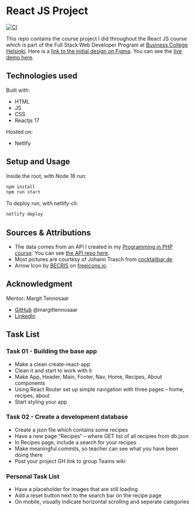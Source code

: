 # React JS Project

[![CI](https://github.com/laurielim/REACT21K_REACT_JS_PROJECT/actions/workflows/main.yml/badge.svg)](https://github.com/laurielim/REACT21K_REACT_JS_PROJECT/actions/workflows/main.yml)

This repo contains the course project I did throughout the React JS course which is part of the Full Stack Web Developer Program at [Business College Helsinki](https://en.bc.fi/qualifications/full-stack-web-developer-program/). Here is a [link to the initial design on Figma](https://www.figma.com/file/qVjZ8IDxZnayehZwQBCsev/TheCocktailApp?node-id=0%3A1). You can see the [live demo here](https://laurielim-thecocktailapp.netlify.app/).

## Technologies used

Built with:

- HTML
- JS
- CSS
- Reactjs 17

Hosted on:

- Netlify

## Setup and Usage


Inside the root, with Node 16 run:

```bash
npm install
npm run start
```

To deploy run, with netlify-cli:

```bash
netlify deploy
```

## Sources & Attributions

- The data comes from an API I created in my [Programming in PHP course](https://github.com/laurielim/REACT21K_PHP). You can see [the API repo here](https://github.com/laurielim/REACT21K_PHP_PROJECT).
- Most pictures are courtesy of Johann Trasch from [cocktailbar.de](https://cocktailbart.de/).
- Arrow Icon by <a href="https://freeicons.io/profile/3484">BECRIS</a> on <a href="https://freeicons.io">freeicons.io</a>.

## Acknowledgment

Mentor: Margit Tennosaar

- [GitHub](https://github.com/margittennosaar) @margittennosaar
- [LinkedIn](https://www.linkedin.com/in/margittennosaar/)

## Task List

### Task 01 - Building the base app

- Make a clean create-react-app
- Clean it and start to work with it
- Make App, Header, Main, Footer, Nav, Home, Recipes, About components
- Using React Router set up simple navigation with three pages – home, recipes, about
- Start styling your app

### Task 02 - Create a development database

- Create a json file which contains some recipes
- Have a new page “Recipes” – where GET list of all recipies from db.json
- In Recipes page, include a search for your recipes
- Make meaningful commits, so teacher can see what you have been doing there
- Post your project GH link to group Teams wiki

### Personal Task List

- Have a placeholder for images that are still loading
- Add a reset button next to the search bar on the recipe page
- On mobile, visually indicate horizontal scrolling and seperate categories
